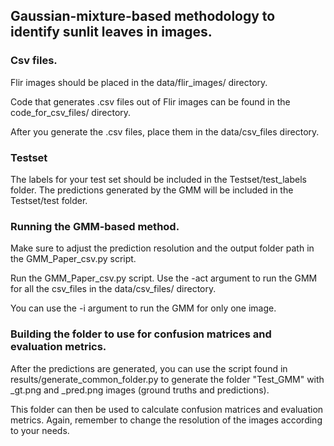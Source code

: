 ## Gaussian-mixture-based methodology to identify sunlit leaves in images.

### Csv files.

Flir images should be placed in the data/flir_images/ directory.

Code that generates .csv files out of Flir images can be found in the code_for_csv_files/ directory.

After you generate the .csv files, place them in the data/csv_files directory.

### Testset

The labels for your test set should be included in the Testset/test_labels folder.
The predictions generated by the GMM will be included in the Testset/test folder.

### Running the GMM-based method.

Make sure to adjust the prediction resolution and the output folder path in the GMM_Paper_csv.py script.

Run the GMM_Paper_csv.py script. Use the -act argument to run the GMM for all the csv_files in the data/csv_files/ directory.

You can use the -i argument to run the GMM for only one image.

### Building the folder to use for confusion matrices and evaluation metrics.

After the predictions are generated, you can use the script found in results/generate_common_folder.py to generate the folder "Test_GMM" with _gt.png and _pred.png images (ground truths and predictions). 

This folder can then be used to calculate confusion matrices and evaluation metrics. Again, remember to change the resolution of the images according to your needs.
